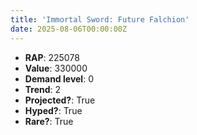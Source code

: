```yaml
---
title: 'Immortal Sword: Future Falchion'
date: 2025-08-06T00:00:00Z
---
```

- **RAP**: 225078
- **Value**: 330000
- **Demand level**: 0
- **Trend**: 2
- **Projected?**: True
- **Hyped?**: True
- **Rare?**: True
